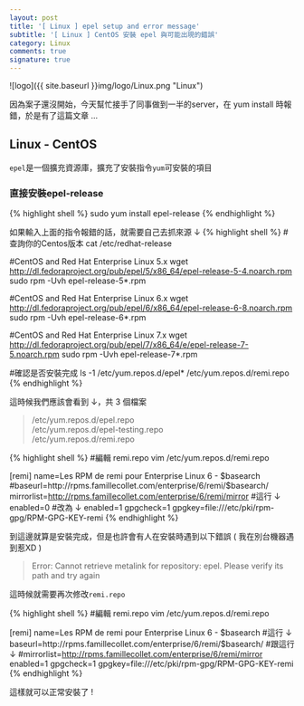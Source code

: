 ```yaml
---
layout: post
title: '[ Linux ] epel setup and error message'
subtitle: '[ Linux ] CentOS 安裝 epel 與可能出現的錯誤'
category: Linux
comments: true
signature: true
---
```


![logo]({{ site.baseurl }}img/logo/Linux.png "Linux")

<div class="message">
    因為案子還沒開始，今天幫忙接手了同事做到一半的server，在 yum install 時報錯，於是有了這篇文章 ...
</div>

## Linux - CentOS

`epel`是一個擴充資源庫，擴充了安裝指令`yum`可安裝的項目

### 直接安裝**epel-release**
{% highlight shell %}
sudo yum install epel-release
{% endhighlight %}

如果輸入上面的指令報錯的話，就需要自己去抓來源 ↓
{% highlight shell %}
#查詢你的Centos版本
cat /etc/redhat-release

#CentOS and Red Hat Enterprise Linux 5.x
wget http://dl.fedoraproject.org/pub/epel/5/x86_64/epel-release-5-4.noarch.rpm
sudo rpm -Uvh epel-release-5*.rpm

#CentOS and Red Hat Enterprise Linux 6.x
wget http://dl.fedoraproject.org/pub/epel/6/x86_64/epel-release-6-8.noarch.rpm
sudo rpm -Uvh epel-release-6*.rpm

#CentOS and Red Hat Enterprise Linux 7.x
wget http://dl.fedoraproject.org/pub/epel/7/x86_64/e/epel-release-7-5.noarch.rpm
sudo rpm -Uvh epel-release-7*.rpm

#確認是否安裝完成
ls -1 /etc/yum.repos.d/epel* /etc/yum.repos.d/remi.repo
{% endhighlight %}

這時候我們應該會看到 ↓，共 3 個檔案

 > /etc/yum.repos.d/epel.repo<br>/etc/yum.repos.d/epel-testing.repo<br>/etc/yum.repos.d/remi.repo

{% highlight shell %}
#編輯 remi.repo
vim /etc/yum.repos.d/remi.repo

[remi]
name=Les RPM de remi pour Enterprise Linux 6 - $basearch
#baseurl=http://rpms.famillecollet.com/enterprise/6/remi/$basearch/
mirrorlist=http://rpms.famillecollet.com/enterprise/6/remi/mirror
#這行 ↓
enabled=0
#改為 ↓
enabled=1
gpgcheck=1
gpgkey=file:///etc/pki/rpm-gpg/RPM-GPG-KEY-remi
{% endhighlight %}

到這邊就算是安裝完成，但是也許會有人在安裝時遇到以下錯誤 ( 我在別台機器遇到惹XD )

 > Error: Cannot retrieve metalink for repository: epel. Please verify its path and try again

這時候就需要再次修改`remi.repo`

{% highlight shell %}
#編輯 remi.repo
vim /etc/yum.repos.d/remi.repo

[remi]
name=Les RPM de remi pour Enterprise Linux 6 - $basearch
#這行 ↓
baseurl=http://rpms.famillecollet.com/enterprise/6/remi/$basearch/
#跟這行 ↓
#mirrorlist=http://rpms.famillecollet.com/enterprise/6/remi/mirror
enabled=1
gpgcheck=1
gpgkey=file:///etc/pki/rpm-gpg/RPM-GPG-KEY-remi
{% endhighlight %}

這樣就可以正常安裝了 !


